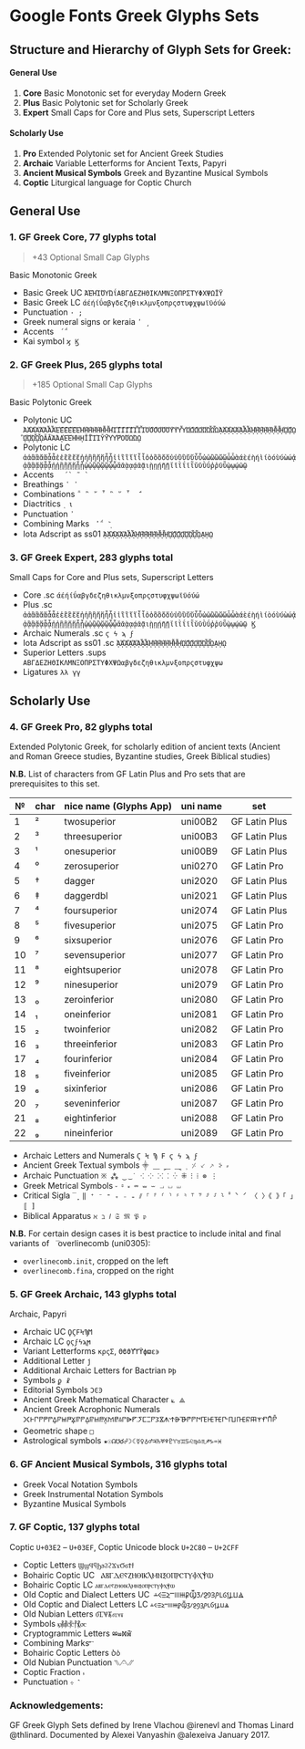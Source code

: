 
Google Fonts Greek Glyphs Sets
============================

## Structure and Hierarchy of Glyph Sets for Greek:

#### General Use

1. **Core** Basic Monotonic set for everyday Modern Greek
2. **Plus** Basic Polytonic set for Scholarly Greek
3. **Expert** Small Caps for Core and Plus sets, Superscript Letters

#### Scholarly Use

1. **Pro** Extended Polytonic set for Ancient Greek Studies
2. **Archaic** Variable Letterforms for Ancient Texts, Papyri
3. **Ancient Musical Symbols** Greek and Byzantine Musical Symbols
4. **Coptic** Liturgical language for Coptic Church  

## General Use

### 1. GF Greek Core, 77 glyphs total 

> +43 Optional Small Cap Glyphs

Basic Monotonic Greek

* Basic Greek UC ` ΆΈΉΊΌΎΏΐΑΒΓΔΕΖΗΘΙΚΛΜΝΞΟΠΡΣΤΥΦΧΨΩΪΫ `
* Basic Greek LC ` άέήίΰαβγδεζηθικλμνξοπρςστυφχψωϊϋόύώ `
* Punctuation ` · ; `
* Greek numeral signs or keraia ` ʹ ͵ `
* Accents `  ́ ΅ `
* Kai symbol ` ϗ Ϗ `

### 2. GF Greek Plus, 265 glyphs total 

> +185 Optional Small Cap Glyphs

Basic Polytonic Greek

* Polytonic UC `ἈἉἊἋἌἍἎἏἘἙἚἛἜἝἨἩἪἫἬἭἮἯἸἹἺἻἼἽἾἿὈὉὊὋὌὍὙὛὝὟὨὩὪὫὬὭὮὯᾈᾉᾊᾋᾌᾍᾎᾏᾘᾙᾚᾛᾜᾝᾞᾟᾨᾩᾪᾫᾬᾭᾮᾯᾸᾹᾺΆᾼῈΈῊΉῌῘῙῚΊῨῩῪΎῬῸΌῺΏῼ `
* Polytonic LC ` ἀἁἂἃἄἅἆἇἐἑἒἓἔἕἠἡἢἣἤἥἦἧἰἱἲἳἴἵἶἷὀὁὂὃὄὅὐὑὒὓὔὕὖὗὠὡὢὣὤὥὦὧὰάὲέὴήὶίὸόὺύὼώᾀᾁᾂᾃᾄᾅᾆᾇᾐᾑᾒᾓᾔᾕᾖᾗᾠᾡᾢᾣᾤᾥᾦᾧᾰᾱᾲᾳᾴᾶᾷιῂῃῄῆῇῐῑῒΐῖῗῠῡῢΰῤῥῦῧῲῳῴῶῷ `
* Accents ```   ́ ` ῀ `  ```
* Breathings ` ῾ ᾿ `
* Combinations ` ῁ ῍ ῎ ῏ ῝ ῞ ῟  ̈́ `
* Diactritics `  ͅ ι `
* Punctuation ` ᾽ `
* Combining Marks `  ̓ ΅  ͂ ͅ `
* Iota Adscript as ss01 `ᾈᾉᾊᾋᾌᾍᾎᾏᾘᾙᾚᾛᾜᾝᾞᾟᾨᾩᾪᾫᾬᾭᾮᾯᾼῌῼ`

### 3. GF Greek Expert, 283 glyphs total

Small Caps for Core and Plus sets, Superscript Letters

* Core .sc `άέήίΰαβγδεζηθικλμνξοπρςστυφχψωϊϋόύώ`
* Plus .sc `ἀἁἂἃἄἅἆἇἐἑἒἓἔἕἠἡἢἣἤἥἦἧἰἱἲἳἴἵἶἷὀὁὂὃὄὅὐὑὒὓὔὕὖὗὠὡὢὣὤὥὦὧὰάὲέὴήὶίὸόὺύὼώᾀᾁᾂᾃᾄᾅᾆᾇᾐᾑᾒᾓᾔᾕᾖᾗᾠᾡᾢᾣᾤᾥᾦᾧᾰᾱᾲᾳᾴᾶᾷιῂῃῄῆῇῐῑῒΐῖῗῠῡῢΰῤῥῦῧῲῳῴῶῷ Ϗ`
* Archaic Numerals .sc `ϛ ϟ ϡ ϝ`
* Iota Adscript as ss01 .sc `ᾈᾉᾊᾋᾌᾍᾎᾏᾘᾙᾚᾛᾜᾝᾞᾟᾨᾩᾪᾫᾬᾭᾮᾯᾼῌῼ`
* Superior Letters .sups `ΑΒΓΔΕΖΗΘΙΚΛΜΝΞΟΠΡΣΤΥΦΧΨΩαβγδεζηθικλμνξοπρςστυφχψω`
* Ligatures `λλ γγ`

## Scholarly Use

### 4. GF Greek Pro, 82 glyphs total 

Extended Polytonic Greek, for scholarly edition of ancient texts (Ancient and Roman Greece studies, Byzantine studies, Greek Biblical studies)

**N.B.** List of characters from GF Latin Plus and Pro sets that are prerequisites to this set.

№ | char | nice name (Glyphs App) | uni name | set
---|---|---|---|---
1|²|twosuperior|uni00B2|GF Latin Plus
2|³|threesuperior|uni00B3|GF Latin Plus
3|¹|onesuperior|uni00B9|GF Latin Plus
4|⁰|zerosuperior|uni0270|GF Latin Pro
5|†|dagger|uni2020|GF Latin Plus
6|‡|daggerdbl|uni2021|GF Latin Plus
7|⁴|foursuperior|uni2074|GF Latin Plus
8|⁵|fivesuperior|uni2075|GF Latin Pro
9|⁶|sixsuperior|uni2076|GF Latin Pro
10|⁷|sevensuperior|uni2077|GF Latin Pro
11|⁸|eightsuperior|uni2078|GF Latin Pro
12|⁹|ninesuperior|uni2079|GF Latin Pro
13|₀|zeroinferior|uni2080|GF Latin Pro
14|₁|oneinferior|uni2081|GF Latin Pro
15|₂|twoinferior|uni2082|GF Latin Pro
16|₃|threeinferior|uni2083|GF Latin Pro
17|₄|fourinferior|uni2084|GF Latin Pro
18|₅|fiveinferior|uni2085|GF Latin Pro
19|₆|sixinferior|uni2086|GF Latin Pro
20|₇|seveninferior|uni2087|GF Latin Pro
21|₈|eightinferior|uni2088|GF Latin Pro
22|₉|nineinferior|uni2089|GF Latin Pro


* Archaic Letters and Numerals `Ϛ Ϟ Ϡ Ϝ ϛ ϟ ϡ ϝ`
* Ancient Greek Textual symbols `⸎ ⸏ ⸐ ⸑ ⸒ ⸓ ⸔ ⸕ ⸖ ⸗`
* Archaic Punctuation `※ ⁂ ‿ ͜ ˙ ⁖ ⁘ ⁙ ⁚ ⁛ ⁜ ⁝ ⁞ ⊗ ⋮`
* Greek Metrical Symbols `⏑ ⏒ ⏓ ⏔ ⏕ ⏖ ⏗ ⏘ ⏙`
* Critical Sigla `̅ ̣ ͙ ‖ ⁺ ⁻ ⁼ ₊ ₋ ₌ ⫽ ⸀ ⸁ ⸂ ⸃ ⸄ ⸅ ⸆ ⸇ ⸈ ⸉ ⸊ ⸋ ⸌ ⸍ 〈 〉《 》「 」〚 〛`
* Biblical Apparatus `ℵ ℶ 𝑙 𝔖 𝔐 𝔓 𝔭`


**N.B.** For certain design cases it is best practice to include inital and final variants of ` ̅` overlinecomb (uni0305):

* `overlinecomb.init`, cropped on the left
* `overlinecomb.fina`, cropped on the right

### 5. GF Greek Archaic, 143 glyphs total

Archaic, Papyri

* Archaic UC `ϘϚϜϞϠϺ`
* Archaic LC `ϙϛϝϟϡϻ`
* Variant Letterforms `κρςΣ`, `Θϐϑϒϓϔϕϖε϶`
* Additional Letter `ϳ`
* Additional Archaic Letters for Bactrian `Ϸϸ`
* Symbols `ϼ ☧`
* Editorial Symbols `ϽϾϿ`
* Ancient Greek Mathematical Character `⟀ ⟁`
* Ancient Greek Acrophonic Numerals `𐅀𐅁𐅂𐅃𐅆𐅇𐅈𐅉𐅊𐅋𐅌𐅍𐅎𐅏𐅐𐅑𐅒𐅓𐅔𐅕𐅖𐅗𐅘𐅙𐅚𐅛𐅜𐅝𐅞𐅟𐅠𐅡𐅢𐅣𐅤𐅥𐅦𐅧𐅨𐅩𐅪𐅫𐅬𐅭𐅮𐅯𐅰𐅱𐅲𐅳𐅴`
* Geometric shape `□`
* Astrological symbols `★☉☊☋☌☍☽☾☿♀♁♂♃♄♅♆♇♈♉♊♋♌♍♎♏♐♑♒♓`
 
### 6. GF Ancient Musical Symbols, 316 glyphs total

* Greek Vocal Notation Symbols
* Greek Instrumental Notation Symbols
* Byzantine Musical Symbols

### 7. GF Coptic, 137 glyphs total

Coptic `U+03E2` – `U+03EF`, Coptic Unicode block `U+2C80` – `U+2CFF`

* Coptic Letters `ϢϣϤϥϦϧϨϩϪϫϬϭϮϯ`
* Bohairic Coptic UC ` ⲀⲂⲄⲆⲈⲊⲌⲎⲐⲒⲔⲖⲘⲚⲜⲞⲠⲢⲤⲦⲨⲪⲬⲮⲰ`
* Bohairic Coptic LC ` ⲁⲃⲅⲇⲉⲋⲍⲏⲑⲓⲕⲗⲙⲛⲝⲟⲡⲣⲥⲧⲩⲫⲭⲯⲱ `
* Old Coptic and Dialect Letters UC` ⲲⲴⲶⲸⲺⲼⲾⳀⳂⳄⳆⳈⳊⳌⳎⳐⳒⳔⳖⳘⳚ`
* Old Coptic and Dialect Letters LC ` ⲳⲵⲷⲹⲻⲽⲿⳁⳃⳅⳇⳉⳋⳍⳏⳑⳓⳕⳗⳙⳛ `
* Old Nubian Letters ` ⳜⳞⳠⳢⳝⳟⳡⳣ `
* Symbols ` ⳤ⳥⳦⳧⳨⳩⳪ `
* Cryptogrammic Letters ` ⳫⳬⳭⳮ⳯⳰⳱ `
* Combining Marks ` ⳯⳰⳱ ` 
* Bohairic Coptic Letters ` Ⳳⳳ `
* Old Nubian Punctuation ` ⳹⳺⳻⳼ `
* Coptic Fraction ` ⳽ ` 
* Punctuation ` ⳾ ⳿ ` 

### Acknowledgements:

GF Greek Glyph Sets defined by Irene Vlachou @irenevl and Thomas Linard @thlinard.
Documented by Alexei Vanyashin @alexeiva January 2017.
